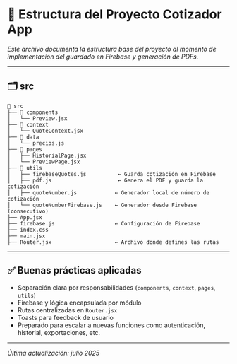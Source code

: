 # 📁 Estructura del Proyecto Cotizador App

_Este archivo documenta la estructura base del proyecto al momento de implementación del guardado en Firebase y generación de PDFs._

---

## 🗂 src

```
📁 src
├── 📁 components
│   └── Preview.jsx
├── 📁 context
│   └── QuoteContext.jsx
├── 📁 data
│   └── precios.js
├── 📁 pages
│   ├── HistorialPage.jsx
│   └── PreviewPage.jsx
├── 📁 utils
│   ├── firebaseQuotes.js          ← Guarda cotización en Firebase
│   ├── pdf.js                     ← Genera el PDF y guarda la cotización
│   ├── quoteNumber.js            ← Generador local de número de cotización
│   └── quoteNumberFirebase.js    ← Generador desde Firebase (consecutivo)
├── App.jsx
├── firebase.js                   ← Configuración de Firebase
├── index.css
├── main.jsx
├── Router.jsx                    ← Archivo donde defines las rutas
```

---

## ✅ Buenas prácticas aplicadas

- Separación clara por responsabilidades (`components`, `context`, `pages`, `utils`)
- Firebase y lógica encapsulada por módulo
- Rutas centralizadas en `Router.jsx`
- Toasts para feedback de usuario
- Preparado para escalar a nuevas funciones como autenticación, historial, exportaciones, etc.

---

_Última actualización: julio 2025_